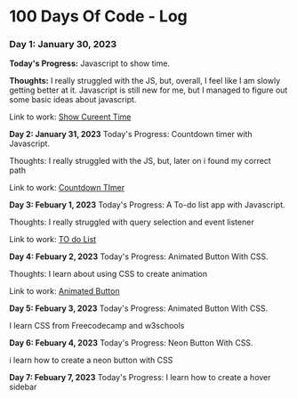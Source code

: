 # 100 Days Of Code - Log

### Day 1: January 30, 2023
**Today's Progress:** Javascript to show time.

**Thoughts:** I really struggled with the JS, but, overall, I feel like I am slowly getting better at it. Javascript is still new for me, but I managed to figure out some basic ideas about javascript.

Link to work: <a href="https://codepen.io/Shigo-phobia/pen/eYjjREE">Show Cureent Time</a>

**Day 2: January 31, 2023**
Today's Progress: Countdown timer with Javascript.

Thoughts: I really struggled with the JS, but, later on i found my correct path 

Link to work: <a href="https://codepen.io/Shigo-phobia/pen/abjaQpW">Countdown TImer</a>

**Day 3: Febuary 1, 2023**
Today's Progress: A To-do list app with Javascript.

Thoughts: I really struggled with query selection and event listener

Link to work: <a href="https://codepen.io/Shigo-phobia/pen/jOpQwao">TO do List</a>

**Day 4: Febuary 2, 2023**
Today's Progress: Animated Button With CSS.

Thoughts: I learn about using CSS to create animation

Link to work: <a href="https://codepen.io/Shigo-phobia/pen/GRBPOGQ">Animated Button</a>

**Day 5: Febuary 3, 2023**
Today's Progress: Animated Button With CSS.

I learn CSS from Freecodecamp and w3schools

**Day 6: Febuary 4, 2023**
Today's Progress: Neon Button With CSS.

i learn how to create a neon button with CSS

**Day 7: Febuary 7, 2023**
Today's Progress:
I learn how to create a hover sidebar
